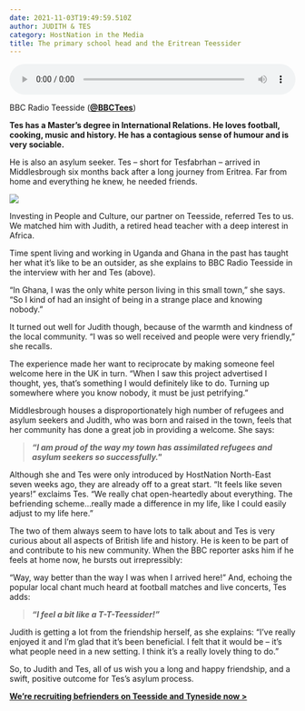 ```yaml
---
date: 2021-11-03T19:49:59.510Z
author: JUDITH & TES
category: HostNation in the Media
title: The primary school head and the Eritrean Teessider
---
```

<audio controls="controls" style="width: 100%;">
  <source src="https://docs.google.com/uc?export=download&id=1QFvVqQAvUdn8tjxi3IUeleFe_rpBj0Z6">
</audio>


BBC Radio Teesside (**[@BBCTees](https://twitter.com/BBCTees)**)

**Tes has a Master’s degree in International Relations. He loves football, cooking, music and history. He has a contagious sense of humour and is very sociable.**

He is also an asylum seeker. Tes ­– short for Tesfabrhan – arrived in Middlesbrough six months back after a long journey from Eritrea. Far from home and everything he knew, he needed friends.

![](/assets/judith-and-tes.jpg)

Investing in People and Culture, our partner on Teesside, referred Tes to us. We matched him with Judith, a retired head teacher with a deep interest in Africa. 

<!-- end -->

Time spent living and working in Uganda and Ghana in the past has taught her what it’s like to be an outsider, as she explains to BBC Radio Teesside in the interview with her and Tes (above).

“In Ghana, I was the only white person living in this small town,” she says. “So I kind of had an insight of being in a strange place and knowing nobody.”

It turned out well for Judith though, because of the warmth and kindness of the local community. “I was so well received and people were very friendly,” she recalls.

The experience made her want to reciprocate by making someone feel welcome here in the UK in turn. “When I saw this project advertised I thought, yes, that’s something I would definitely like to do. Turning up somewhere where you know nobody, it must be just petrifying.”

Middlesbrough houses a disproportionately high number of refugees and asylum seekers and Judith, who was born and raised in the town, feels that her community has done a great job in providing a welcome. She says:

> ***“I am proud of the way my town has assimilated refugees and asylum seekers so successfully."***

Although she and Tes were only introduced by HostNation North-East seven weeks ago, they are already off to a great start. “It feels like seven years!” exclaims Tes. “We really chat open-heartedly about everything. The befriending scheme…really made a difference in my life, like I could easily adjust to my life here.”

The two of them always seem to have lots to talk about and Tes is very curious about all aspects of British life and history. He is keen to be part of and contribute to his new community. When the BBC reporter asks him if he feels at home now, he bursts out irrepressibly:

“Way, way better than the way I was when I arrived here!” And, echoing the popular local chant much heard at football matches and live concerts, Tes adds: 

> ***“I feel a bit like a T-T-Teessider!”***

Judith is getting a lot from the friendship herself, as she explains: “I’ve really enjoyed it and I’m glad that it’s been beneficial. I felt that it would be – it’s what people need in a new setting. I think it’s a really lovely thing to do.”

So, to Judith and Tes, all of us wish you a long and happy friendship, and a swift, positive outcome for Tes’s asylum process.

**[We’re recruiting befrienders on Teesside and Tyneside now >](https://www.hostnation.org.uk/befriend)**